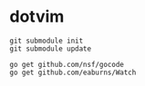 dotvim
======
```
git submodule init
git submodule update

go get github.com/nsf/gocode
go get github.com/eaburns/Watch
```
